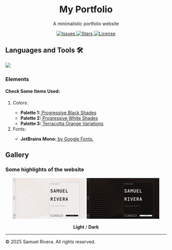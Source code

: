<!-- HEADER -->
<h1 align="center">My Portfolio</h1>
<p align="center">A minimalistic portfolio website</p>

<p align="center">
  <a href="https://github.com/dnbsammie/MyPortfolio/issues">
    <img src="https://img.shields.io/github/issues/dnbsammie/Portfolio" alt="Issues">
  </a>
  <a href="https://github.com/dnbsammie/MyPortfolio/stargazers">
    <img src="https://img.shields.io/github/stars/dnbsammie/Portfolio" alt="Stars">
  </a>
  <a href="https://github.com/dnbsammie/MyPortfolio/blob/main/LICENSE">
    <img src="https://img.shields.io/github/license/dnbsammie/MyPortfolio" alt="License">
  </a>
</p>


<h2 align="left">Languages and Tools 🛠</h2>

<p align="left">
  <a href="https://skillicons.dev">
    <img src="https://skillicons.dev/icons?i=html,css,js,vite,react,github,vscode&theme=dark" />
  </a>
</p>
<h3 id="elements">Elements</h3>
<h4>Check Some Items Used:</h3>
  <ol>
    <li>Colors:</li>
    <ul>
      <li><strong>Palette 1:</strong><a href="https://colorswall.com/palette/511287"> Progressive Black Shades</a></li>
      <li><strong>Palette 2:</strong><a href="https://colorswall.com/palette/511284"> Progressive White Shades</a></li>
      <li><strong>Palette 3:</strong><a href="https://colorswall.com/palette/531407"> Terracotta Orange Variations</a></li>
    </ul>
    <li>Fonts:</li>
    <ul>
        <li><strong>JetBrains Mono:</strong><a href="https://fonts.google.com/specimen/JetBrains+Mono?preview.text=Test%20Text&preview.size=49"> by Google Fonts.</a></li>
    </ul>
  </ol>
<h2 id="gallery">Gallery</h2>
<h3>Some highlights of the website</h3>
<p align="center">
  <img src="./portfolio/public/images/preview-1.PNG" alt="Image 1" width="45%">
  <img src="./portfolio/public/images/preview-2.PNG" alt="Image 1" width="45%">
</p>

<p align="center">
  <strong>Light</strong> / <strong>Dark</strong>
</p>

---

<p>&copy; 2025 Samuel Rivera. All rights reserved.</p>